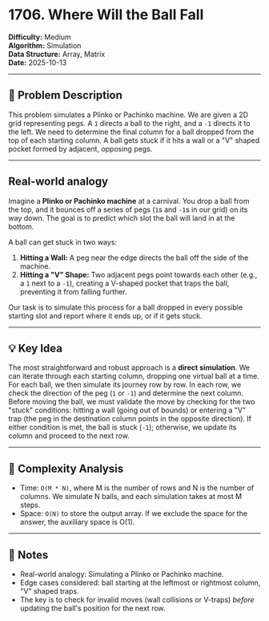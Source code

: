 # 1706. Where Will the Ball Fall

**Difficulty:** Medium  
**Algorithm:** Simulation  
**Data Structure:** Array, Matrix  
**Date:** 2025-10-13  

---

## 📝 Problem Description
This problem simulates a Plinko or Pachinko machine. We are given a 2D grid representing pegs. A `1` directs a ball to the right, and a `-1` directs it to the left. We need to determine the final column for a ball dropped from the top of each starting column. A ball gets stuck if it hits a wall or a "V" shaped pocket formed by adjacent, opposing pegs.

---

## Real-world analogy
Imagine a **Plinko or Pachinko machine** at a carnival. You drop a ball from the top, and it bounces off a series of pegs (`1`s and `-1`s in our grid) on its way down. The goal is to predict which slot the ball will land in at the bottom.

A ball can get stuck in two ways:
1.  **Hitting a Wall:** A peg near the edge directs the ball off the side of the machine.
2.  **Hitting a "V" Shape:** Two adjacent pegs point towards each other (e.g., a `1` next to a `-1`), creating a V-shaped pocket that traps the ball, preventing it from falling further.

Our task is to simulate this process for a ball dropped in every possible starting slot and report where it ends up, or if it gets stuck.

---

## 💡 Key Idea
The most straightforward and robust approach is a **direct simulation**. We can iterate through each starting column, dropping one virtual ball at a time. For each ball, we then simulate its journey row by row. In each row, we check the direction of the peg (`1` or `-1`) and determine the next column. Before moving the ball, we must validate the move by checking for the two "stuck" conditions: hitting a wall (going out of bounds) or entering a "V" trap (the peg in the destination column points in the opposite direction). If either condition is met, the ball is stuck (`-1`); otherwise, we update its column and proceed to the next row.

---

## 🧮 Complexity Analysis
- Time: `O(M * N)`, where M is the number of rows and N is the number of columns. We simulate N balls, and each simulation takes at most M steps.
- Space: `O(N)` to store the output array. If we exclude the space for the answer, the auxiliary space is O(1).

---

## 📖 Notes
- Real-world analogy: Simulating a Plinko or Pachinko machine.
- Edge cases considered: ball starting at the leftmost or rightmost column, "V" shaped traps.
- The key is to check for invalid moves (wall collisions or V-traps) *before* updating the ball's position for the next row.
